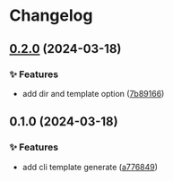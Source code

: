 # Changelog

## [0.2.0](https://github.com/hacxy/create-ts-frame/compare/v0.1.0...v0.2.0) (2024-03-18)


### ✨ Features

* add dir and template option ([7b89166](https://github.com/hacxy/create-ts-frame/commit/7b891661b8baddbf61a89214d137ea951ae0d5bb))

## 0.1.0 (2024-03-18)


### ✨ Features

* add cli template generate ([a776849](https://github.com/hacxy/create-tsapp/commit/a776849480a4a6266ea403df65bc3021832dd0c6))
